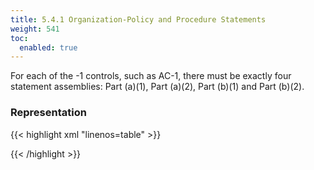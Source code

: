 ```yaml
---
title: 5.4.1 Organization-Policy and Procedure Statements
weight: 541
toc:
  enabled: true
---
```


For each of the -1 controls, such as AC-1, there must be exactly four statement assemblies: Part (a)(1), Part (a)(2), Part (b)(1) and Part (b)(2).

### **Representation**

{{< highlight xml "linenos=table" >}}
   <!-- system-implementation -->
   <control-implementation>
      <!-- cut -->
      <implemented-requirement uuid="uuid-value" control-id="ac-1">
         <statement statement-id="ac-1_smt.a.1"><!-- cut --></statement>
         <statement statement-id="ac-1_smt.a.2"><!-- cut --></statement>
         <statement statement-id="ac-1_smt.b.1"><!-- cut --></statement>
         <statement statement-id="ac-1_smt.b.2"><!-- cut --></statement>
   </control-implementation>
   <!-- back-matter -->
{{< /highlight >}}